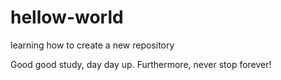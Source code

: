 # hellow-world
learning how to create a new repository

Good good study, day day up. Furthermore, never stop forever!
